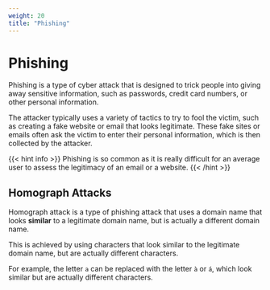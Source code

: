 ```yaml
---
weight: 20
title: "Phishing"
---
```


# Phishing

Phishing is a type of cyber attack that is designed to trick people into giving away sensitive information, such as passwords, credit card numbers, or other personal information.

The attacker typically uses a variety of tactics to try to fool the victim, such as creating a fake website or email that looks legitimate. These fake sites or emails often ask the victim to enter their personal information, which is then collected by the attacker.

{{< hint info >}}
Phishing is so common as it is really difficult for an average user to assess the legitimacy of an email or a website.
{{< /hint >}}

## Homograph Attacks

Homograph attack is a type of phishing attack that uses a domain name that looks **similar** to a legitimate domain name, but is actually a different domain name.

This is achieved by using characters that look similar to the legitimate domain name, but are actually different characters.

For example, the letter `a` can be replaced with the letter `à` or `á`, which look similar but are actually different characters.
